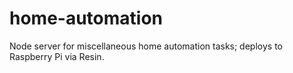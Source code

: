# home-automation
Node server for miscellaneous home automation tasks; deploys to Raspberry Pi via Resin.
